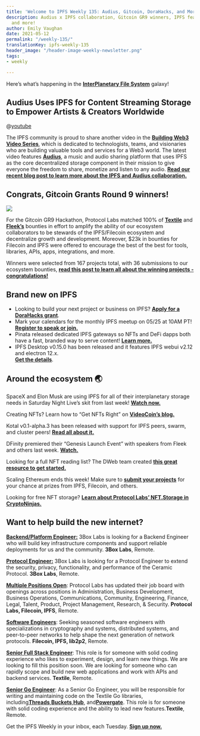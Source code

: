 ```yaml
---
title: 'Welcome to IPFS Weekly 135: Audius, Gitcoin, DoraHacks, and More'
description: Audius x IPFS collaboration, Gitcoin GR9 winners, IPFS featured on SNL,
  and more!
author: Emily Vaughan
date: 2021-05-12
permalink: "/weekly-135/"
translationKey: ipfs-weekly-135
header_image: "/header-image-weekly-newsletter.png"
tags:
- weekly

---
```

Here’s what’s happening in the [**InterPlanetary File System**](https://ipfs.io/) galaxy!

## Audius Uses IPFS for Content Streaming Storage to Empower Artists & Creators Worldwide

@[youtube](c50licHTOik)

The IPFS community is proud to share another video in the [**Building Web3 Video Series**](https://buildingweb3.com/), which is dedicated to technologists, teams, and visionaries who are building valuable tools and services for a Web3 world. The latest video features [**Audius**](https://audius.org/), a music and audio sharing platform that uses IPFS as the core decentralized storage component in their mission to give everyone the freedom to share, monetize and listen to any audio. [**Read our recent blog post to learn more about the IPFS and Audius collaboration.**](https://blog.ipfs.eth.link/2021-05-05-audius-uses-ipfs-web3-video/)

## Congrats, Gitcoin Grants Round 9 winners!

![](../assets/gitcoin-gr9-recap.png)

For the Gitcoin GR9 Hackathon, Protocol Labs matched 100% of [**Textile**](https://blog.textile.io/funding-the-community/) and [**Fleek’s**](https://blog.fleek.co/posts/gitcoin-gr9-hackathon-fleek-winners) bounties in effort to amplify the ability of our ecosystem collaborators to be stewards of the IPFS/Filecoin ecosystem and decentralize growth and development. Moreover, $23k in bounties for Filecoin and IPFS were offered to encourage the best of the best for tools, libraries, APIs, apps, integrations, and more.

Winners were selected from 167 projects total, with 36 submissions to our ecosystem bounties, [**read this post to learn all about the winning projects - congratulations!**](https://blog.ipfs.eth.link/2021-05-10-gitcoin-gr9-recap/)

## Brand new on IPFS

* Looking to build your next project or business on IPFS? [**Apply for a DoraHacks grant**](https://hackerlink.io/en/Grant/Filecoin/Round/1/buidl).
* Mark your calendars for the monthly IPFS meetup on 05/25 at 10AM PT! [**Register to speak or join.**](https://www.meetup.com/San-Francisco-IPFS/events/276123403/)
* Pinata released dedicated IPFS gateways so NFTs and DeFi dapps both have a fast, branded way to serve content! [**Learn more.**](https://medium.com/pinata/announcing-dedicated-ipfs-gateways-60f599949ce)
* IPFS Desktop v0.15.0 has been released and it features IPFS webui v2.12 and electron 12.x.   
  [**Get the details**](https://github.com/ipfs/ipfs-desktop/releases/tag/v0.15.0).

## Around the ecosystem 🌏

SpaceX and Elon Musk are using IPFS for all of their interplanetary storage needs in Saturday Night Live’s skit from last week! [**Watch now.**](https://youtu.be/FuaDWyCnJxs)

Creating NFTs? Learn how to “Get NFTs Right” on [**VideoCoin’s blog.**](https://medium.com/videocoin/how-to-get-nfts-right-architecture-and-roadmap-part-1-fcc7bd589391)

Kotal v0.1-alpha.3 has been released with support for IPFS peers, swarm, and cluster peers! [**Read all about it.**](https://t.co/2zGjtbKHuk?amp=1)

DFinity premiered their “Genesis Launch Event” with speakers from Fleek and others last week. [**Watch.**](https://www.youtube.com/watch?v=xiupEw4MfxY&t=2s)

Looking for a full NFT reading list? The DWeb team created [**this great resource to get started.**](https://docs.google.com/document/d/1425Y5mVr1Ky_FnpjKx5fMPyjipOEppeOJTdncFvrSuo/edit)

Scaling Ethereum ends this week! Make sure to [**submit your projects**](https://scaling.ethglobal.co/) for your chance at prizes from IPFS, Filecoin, and others.

Looking for free NFT storage? [**Learn about Protocol Labs’ NFT.Storage in CryptoNinjas.**](https://www.cryptoninjas.net/2021/04/29/built-on-filecoin-and-ipfs-nft-storage-offers-free-protection-for-nft-asset-data/)

## Want to help build the new internet?

[**Backend/Platform Engineer:**](https://jobs.lever.co/3box) 3Box Labs is looking for a Backend Engineer who will build key infrastructure components and support reliable deployments for us and the community. **3Box Labs**, Remote.

[**Protocol Engineer:**](https://jobs.lever.co/3box) 3Box Labs is looking for a Protocol Engineer to extend the security, privacy, functionality, and performance of the Ceramic Protocol. **3Box Labs**, Remote.

[**Multiple Positions Open**](https://jobs.lever.co/protocol): Protocol Labs has updated their job board with openings across positions in Administration, Business Development, Business Operations, Communications, Community, Engineering, Finance, Legal, Talent, Product, Project Management, Research, & Security. **Protocol Labs, Filecoin, IPFS**, Remote.

[**Software Engineers**](https://jobs.lever.co/protocol): Seeking seasoned software engineers with specializations in cryptography and systems, distributed systems, and peer-to-peer networks to help shape the next generation of network protocols. **Filecoin, IPFS, lib2p2**, Remote.

[**Senior Full Stack Engineer**](https://textile.breezy.hr/p/d59ca1308346-senior-full-stack-engineer): This role is for someone with solid coding experience who likes to experiment, design, and learn new things. We are looking to fill this position soon. We are looking for someone who can rapidly scope and build new web applications and work with APIs and backend services. **Textile**, Remote.

[**Senior Go Engineer**](https://textile.breezy.hr/p/421d4f71a227-senior-go-engineer): As a Senior Go Engineer, you will be responsible for writing and maintaining code on the Textile Go libraries, including[**Threads**](https://github.com/textileio/go-threads),[**Buckets**](https://github.com/textileio/go-buckets),[**Hub**](https://github.com/textileio/textile), and[**Powergate**](https://github.com/textileio/powergate). This role is for someone with solid coding experience and the ability to lead new features.**Textile**, Remote.

Get the IPFS Weekly in your inbox, each Tuesday. [**Sign up now.**](https://ipfs.us4.list-manage.com/subscribe?u=25473244c7d18b897f5a1ff6b&id=cad54b2230)

